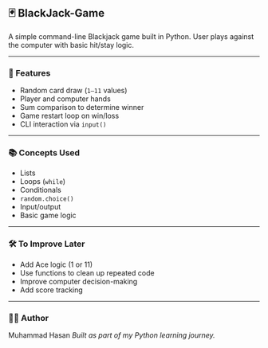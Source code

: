 ## 🃏 BlackJack-Game

A simple command-line Blackjack game built in Python.
User plays against the computer with basic hit/stay logic.

---

### 🎯 Features

* Random card draw (`1–11` values)
* Player and computer hands
* Sum comparison to determine winner
* Game restart loop on win/loss
* CLI interaction via `input()`

---

### 📚 Concepts Used

* Lists
* Loops (`while`)
* Conditionals
* `random.choice()`
* Input/output
* Basic game logic

---

### 🛠️ To Improve Later

* Add Ace logic (1 or 11)
* Use functions to clean up repeated code
* Improve computer decision-making
* Add score tracking

---

### 👨‍💻 Author

Muhammad Hasan
*Built as part of my Python learning journey.*
